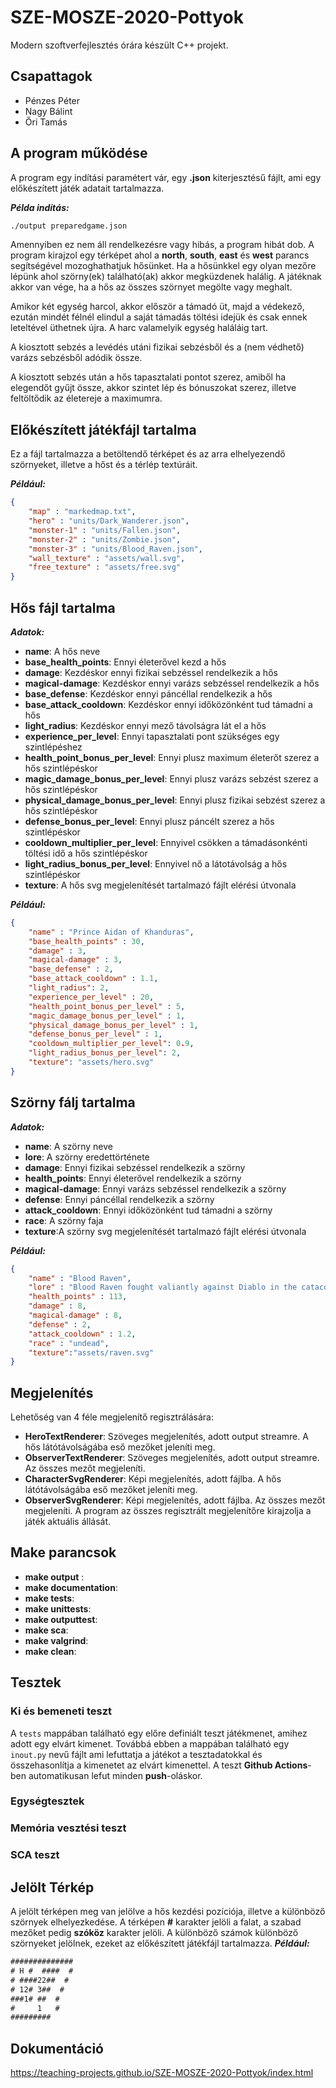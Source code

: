 
# SZE-MOSZE-2020-Pottyok
Modern szoftverfejlesztés órára készült C++ projekt.
## Csapattagok
- Pénzes Péter
- Nagy Bálint
- Őri Tamás

## A program működése
A program egy indítási paramétert vár, egy **.json** kiterjesztésű fájlt, ami egy előkészített játék adatait tartalmazza.

***Példa indítás:***
```bash
./output preparedgame.json
```
Amennyiben ez nem áll rendelkezésre vagy hibás, a program hibát dob.
A program kirajzol egy térképet ahol a **north**, **south**, **east** és **west** parancs segítségével mozoghathatjuk hősünket. Ha a hősünkkel egy olyan mezőre lépünk ahol szörny(ek) található(ak) akkor megküzdenek halálig. A játéknak akkor van vége, ha a hős az összes szörnyet megölte vagy meghalt.

Amikor két egység harcol, akkor először a támadó üt, majd a védekező, ezután mindét félnél elindul a saját támadás töltési idejük és csak ennek leteltével üthetnek újra. A harc valamelyik egység haláláig tart.

A kiosztott sebzés a levédés utáni fizikai sebzésből és a (nem védhető) varázs sebzésből adódik össze.

A kiosztott sebzés után a hős tapasztalati pontot szerez, amiből ha elegendőt gyűjt össze, akkor szintet lép és bónuszokat szerez, illetve feltöltődik az életereje a maximumra.

## Előkészített játékfájl tartalma
Ez a fájl tartalmazza a betöltendő térképet és az arra elhelyezendő szörnyeket, illetve a hőst és a térlép textúráit.

***Például:***
```json
{
    "map" : "markedmap.txt",
    "hero" : "units/Dark_Wanderer.json",
    "monster-1" : "units/Fallen.json",
    "monster-2" : "units/Zombie.json",
    "monster-3" : "units/Blood_Raven.json",
    "wall_texture" : "assets/wall.svg",
    "free_texture" : "assets/free.svg"
}
```
## Hős fájl tartalma
***Adatok:***

- **name**: A hős neve
- **base_health_points**:  Ennyi életerővel kezd a hős
- **damage**: Kezdéskor ennyi fizikai sebzéssel rendelkezik a hős
- **magical-damage**: Kezdéskor ennyi varázs sebzéssel rendelkezik a hős
- **base_defense**: Kezdéskor ennyi páncéllal rendelkezik a hős
- **base_attack_cooldown**: Kezdéskor ennyi időközönként tud támadni a hős
- **light_radius**: Kezdéskor ennyi mező távolságra lát el a hős
- **experience_per_level**: Ennyi tapasztalati pont szükséges egy szintlépéshez
- **health_point_bonus_per_level**: Ennyi plusz maximum életerőt szerez a hős szintlépéskor
- **magic_damage_bonus_per_level**: Ennyi plusz varázs sebzést szerez a hős szintlépéskor
- **physical_damage_bonus_per_level**: Ennyi plusz fizikai sebzést szerez a hős szintlépéskor
- **defense_bonus_per_level**: Ennyi plusz páncélt szerez a hős szintlépéskor
- **cooldown_multiplier_per_level**: Ennyivel csökken a támadásonkénti töltési idő a hős szintlépéskor
- **light_radius_bonus_per_level**: Ennyivel nő a látotávolság a hős szintlépéskor
- **texture**: A hős svg megjelenítését tartalmazó fájlt elérési útvonala

***Például:***
```json
{
    "name" : "Prince Aidan of Khanduras",
    "base_health_points" : 30,
    "damage" : 3,
    "magical-damage" : 3,
    "base_defense" : 2,
    "base_attack_cooldown" : 1.1,
    "light_radius": 2,
    "experience_per_level" : 20,
    "health_point_bonus_per_level" : 5,
    "magic_damage_bonus_per_level" : 1,
    "physical_damage_bonus_per_level" : 1,
    "defense_bonus_per_level" : 1,
    "cooldown_multiplier_per_level": 0.9,
    "light_radius_bonus_per_level": 2,
    "texture": "assets/hero.svg"
}
```

## Szörny fálj tartalma
***Adatok:***

- **name**: A szörny neve
- **lore**:  A szörny eredettörténete
- **damage**: Ennyi fizikai sebzéssel rendelkezik a szörny 
- **health_points**: Ennyi életerővel rendelkezik a szörny
- **magical-damage**: Ennyi varázs sebzéssel rendelkezik a szörny
- **defense**: Ennyi páncéllal rendelkezik a szörny
- **attack_cooldown**: Ennyi időközönként tud támadni a szörny
- **race**: A szörny faja
- **texture**:A szörny svg megjelenítését tartalmazó fájlt elérési útvonala

***Például:***
```json
{
    "name" : "Blood Raven",
    "lore" : "Blood Raven fought valiantly against Diablo in the catacombs beneath Tristram...She was never quite the same afterwards. It is now obvious she brought an evil influence back with her.",
    "health_points" : 113,
    "damage" : 8,
    "magical-damage" : 8,
    "defense" : 2,
    "attack_cooldown" : 1.2,
    "race" : "undead",
    "texture":"assets/raven.svg"
}
```

## Megjelenítés
Lehetőség van 4 féle megjelenítő regisztrálására:
- **HeroTextRenderer**: Szöveges megjelenítés, adott output streamre. A hős látótávolságába eső mezőket jeleníti meg.
- **ObserverTextRenderer**: Szöveges megjelenítés, adott output streamre. Az összes mezőt megjeleníti.
- **CharacterSvgRenderer**: Képi megjelenítés, adott fájlba. A hős látótávolságába eső mezőket jeleníti meg.
- **ObserverSvgRenderer**: Képi megjelenítés, adott fájlba. Az összes mezőt megjeleníti.
A program az összes regisztrált megjelenítőre kirajzolja a játék aktuális állását.

## Make parancsok
 - **make output** : 
 -  **make documentation**:
 - **make tests**: 
 - **make unittests**: 
 - **make outputtest**:
 - **make sca**: 
 - **make valgrind**: 
 - **make clean**:

## Tesztek
### Ki és bemeneti teszt
A ```tests``` mappában található egy előre definiált teszt játékmenet, amihez adott egy elvárt kimenet. Továbbá ebben a mappában található egy ```inout.py``` nevű fájlt ami lefuttatja a játékot a tesztadatokkal és összehasonlítja a kimenetet az elvárt kimenettel.
A teszt **Github Actions**-ben automatikusan lefut minden **push**-oláskor.

### Egységtesztek 

### Memória vesztési teszt

### SCA teszt

## Jelölt Térkép
A jelölt térképen meg van jelölve a hős kezdési pozíciója, illetve a különböző szörnyek elhelyezkedése.
A térképen **#** karakter jelöli a falat, a szabad mezőket pedig **szóköz** karakter jelöli.
A különböző számok különböző szörnyeket jelölnek, ezeket az előkészített játékfájl tartalmazza.
***Például:***
```txt
##############
# H #  ####  #
# ####22##  #
# 12# 3##  #
###1# ##  #
#     1   #
#########
```

## Dokumentáció

https://teaching-projects.github.io/SZE-MOSZE-2020-Pottyok/index.html
